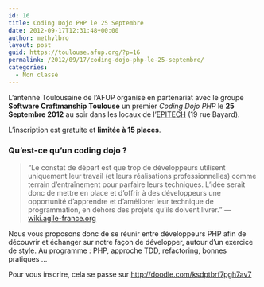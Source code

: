 ```yaml
---
id: 16
title: Coding Dojo PHP le 25 Septembre
date: 2012-09-17T12:31:48+00:00
author: methylbro
layout: post
guid: https://toulouse.afup.org/?p=16
permalink: /2012/09/17/coding-dojo-php-le-25-septembre/
categories:
  - Non classé
---
```

L&rsquo;antenne Toulousaine de l&rsquo;AFUP organise en partenariat avec le groupe **Software Craftmanship Toulouse** un premier _Coding Dojo PHP_ le **25 Septembre 2012** au soir dans les locaux de l&rsquo;[EPITECH](http://toulouse.epitech.eu) (19 rue Bayard).

L&rsquo;inscription est gratuite et **limitée à 15 places**.

### Qu&rsquo;est-ce qu&rsquo;un coding dojo ?

> <q>Le constat de départ est que trop de développeurs utilisent uniquement leur travail (et leurs réalisations professionnelles) comme terrain d&rsquo;entraînement pour parfaire leurs techniques. L&rsquo;idée serait donc de mettre en place et d&rsquo;offrir à des développeurs une opportunité d&rsquo;apprendre et d&rsquo;améliorer leur technique de programmation, en dehors des projets qu&rsquo;ils doivent livrer.</q> — [wiki.agile-france.org](http://wiki.agile-france.org/cgi-bin/wiki.pl?LeProjetDuDojo)

Nous vous proposons donc de se réunir entre développeurs PHP afin de découvrir et échanger sur notre façon de développer, autour d&rsquo;un exercice de style. Au programme : PHP, approche TDD, refactoring, bonnes pratiques &#8230;

Pour vous inscrire, cela se passe sur <http://doodle.com/ksdptbrf7pgh7av7>